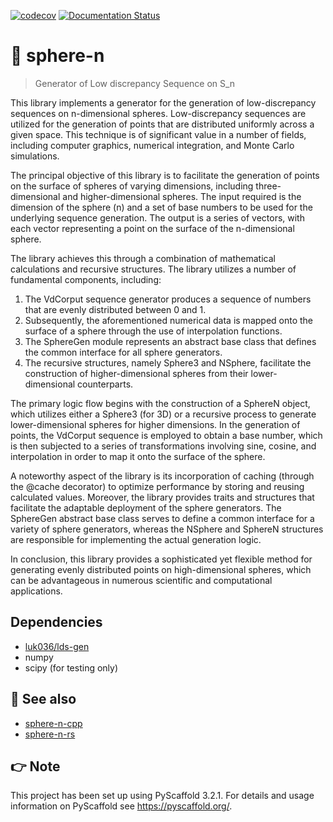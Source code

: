[![codecov](https://codecov.io/gh/luk036/sphere-n/branch/main/graph/badge.svg?token=EIv4D8NlYj)](https://codecov.io/gh/luk036/sphere-n)
[![Documentation Status](https://readthedocs.org/projects/sphere-n/badge/?version=latest)](https://sphere-n.readthedocs.io/en/latest/?badge=latest)

# 🏐 sphere-n

> Generator of Low discrepancy Sequence on S_n

This library implements a generator for the generation of low-discrepancy sequences on n-dimensional spheres. Low-discrepancy sequences are utilized for the generation of points that are distributed uniformly across a given space. This technique is of significant value in a number of fields, including computer graphics, numerical integration, and Monte Carlo simulations.

The principal objective of this library is to facilitate the generation of points on the surface of spheres of varying dimensions, including three-dimensional and higher-dimensional spheres. The input required is the dimension of the sphere (n) and a set of base numbers to be used for the underlying sequence generation. The output is a series of vectors, with each vector representing a point on the surface of the n-dimensional sphere.

The library achieves this through a combination of mathematical calculations and recursive structures. The library utilizes a number of fundamental components, including:

1. The VdCorput sequence generator produces a sequence of numbers that are evenly distributed between 0 and 1.
2. Subsequently, the aforementioned numerical data is mapped onto the surface of a sphere through the use of interpolation functions.
3. The SphereGen module represents an abstract base class that defines the common interface for all sphere generators.
4. The recursive structures, namely Sphere3 and NSphere, facilitate the construction of higher-dimensional spheres from their lower-dimensional counterparts.

The primary logic flow begins with the construction of a SphereN object, which utilizes either a Sphere3 (for 3D) or a recursive process to generate lower-dimensional spheres for higher dimensions. In the generation of points, the VdCorput sequence is employed to obtain a base number, which is then subjected to a series of transformations involving sine, cosine, and interpolation in order to map it onto the surface of the sphere.

A noteworthy aspect of the library is its incorporation of caching (through the @cache decorator) to optimize performance by storing and reusing calculated values. Moreover, the library provides traits and structures that facilitate the adaptable deployment of the sphere generators. The SphereGen abstract base class serves to define a common interface for a variety of sphere generators, whereas the NSphere and SphereN structures are responsible for implementing the actual generation logic.

In conclusion, this library provides a sophisticated yet flexible method for generating evenly distributed points on high-dimensional spheres, which can be advantageous in numerous scientific and computational applications.

## Dependencies

- [luk036/lds-gen](https://github.com/luk036/lds-gen)
- numpy 
- scipy (for testing only)

## 👀 See also

- [sphere-n-cpp](https://github.com/luk036/sphere-n-cpp)
- [sphere-n-rs](https://github.com/luk036/sphere-n-rs)

## 👉 Note

This project has been set up using PyScaffold 3.2.1. For details and usage
information on PyScaffold see <https://pyscaffold.org/>.
